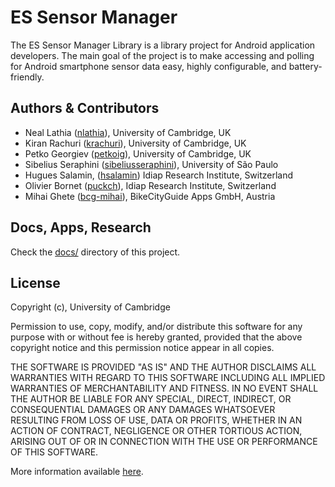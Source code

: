 # ES Sensor Manager

The ES Sensor Manager Library is a library project for Android application developers. The main goal of the project is to make accessing and polling for Android smartphone sensor data easy, highly configurable, and battery-friendly.

## Authors & Contributors
* Neal Lathia ([nlathia](https://github.com/nlathia)), University of Cambridge, UK
* Kiran Rachuri ([krachuri](https://github.com/krachuri)), University of Cambridge, UK
* Petko Georgiev ([petkoig](https://github.com/petkoig)), University of Cambridge, UK
* Sibelius Seraphini ([sibeliusseraphini](https://github.com/sibeliusseraphini)), University of São Paulo
* Hugues Salamin, ([hsalamin](http://github.com/hsalamin)) Idiap Research Institute, Switzerland
* Olivier Bornet ([puckch](http://github.com/puckch)), Idiap Research Institute, Switzerland
* Mihai Ghete ([bcg-mihai](https://github.com/bcg-mihai)), BikeCityGuide Apps GmbH, Austria

## Docs, Apps, Research
Check the [docs/](https://github.com/nlathia/SensorManager/tree/master/docs) directory of this project.

## License
Copyright (c), University of Cambridge 

Permission to use, copy, modify, and/or distribute this software for any
purpose with or without fee is hereby granted, provided that the above
copyright notice and this permission notice appear in all copies.

THE SOFTWARE IS PROVIDED "AS IS" AND THE AUTHOR DISCLAIMS ALL WARRANTIES
WITH REGARD TO THIS SOFTWARE INCLUDING ALL IMPLIED WARRANTIES OF
MERCHANTABILITY AND FITNESS. IN NO EVENT SHALL THE AUTHOR BE LIABLE FOR ANY
SPECIAL, DIRECT, INDIRECT, OR CONSEQUENTIAL DAMAGES OR ANY DAMAGES
WHATSOEVER RESULTING FROM LOSS OF USE, DATA OR PROFITS, WHETHER IN AN
ACTION OF CONTRACT, NEGLIGENCE OR OTHER TORTIOUS ACTION, ARISING OUT OF OR
IN CONNECTION WITH THE USE OR PERFORMANCE OF THIS SOFTWARE.

More information available [here](http://en.wikipedia.org/wiki/BSD_licenses).
